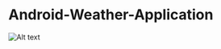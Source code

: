 # Android-Weather-Application

![Alt text](https://github.com/kevincwuu/Android-Weather-Application/blob/master/WeatherApp.png "Screenshot")
